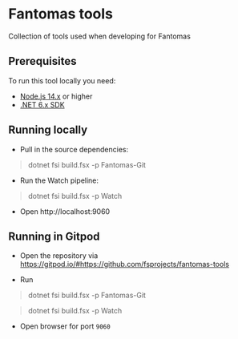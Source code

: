 # Fantomas tools

Collection of tools used when developing for Fantomas

## Prerequisites

To run this tool locally you need:

* [Node.js 14.x](https://nodejs.org/en/download/) or higher
* [.NET 6.x SDK](https://dotnet.microsoft.com/en-us/download/dotnet/6.0)

## Running locally

* Pull in the source dependencies:

> dotnet fsi build.fsx -p Fantomas-Git

* Run the Watch pipeline:

> dotnet fsi build.fsx -p Watch

* Open http://localhost:9060

## Running in Gitpod

* Open the repository via https://gitpod.io/#https://github.com/fsprojects/fantomas-tools

* Run 
> dotnet fsi build.fsx -p Fantomas-Git

> dotnet fsi build.fsx -p Watch

* Open browser for port `9060`
